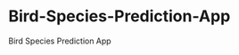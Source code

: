  # Bird-Species-Prediction-App
Bird Species Prediction App
     
          
         
                       
             
             
             
        
                                     
                    
                                                      
                                        
                  
